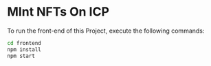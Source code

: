 # MInt NFTs On ICP


To run the front-end of this Project, execute the following commands:

```bash
cd frontend
npm install
npm start
